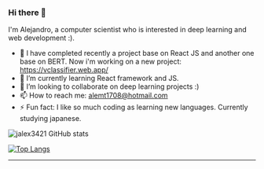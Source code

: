 ### Hi there 👋

I'm Alejandro, a computer scientist who is interested in deep learning and web development :). 


- 🔭 I have completed recently a project base on React JS and another one base on BERT. Now i'm working on a new project: https://vclassifier.web.app/
- 🌱 I’m currently learning React framework and JS.
- 👯 I’m looking to collaborate on deep learning projects :)
- 📫 How to reach me: alemt1708@hotmail.com 
- ⚡ Fun fact: I like so much coding as learning new languages. Currently studying japanese.

<!--
**jalex3421/jalex3421** is a ✨ _special_ ✨ repository because its `README.md` (this file) appears on your GitHub profile.

Here are some ideas to get you started:
-->

![jalex3421 GitHub stats](https://github-readme-stats.vercel.app/api?username=jalex3421&show_icons=true&theme=radical)

[![Top Langs](https://github-readme-stats.vercel.app/api/top-langs/?username=jalex3421&layout=compact)](https://github.com/anuraghazra/github-readme-stats)

-----------------------------------------------------------------------------------------------------------------------------------------------------------

